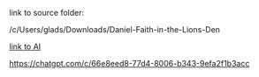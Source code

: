 link to source folder:

/c/Users/glads/Downloads/Daniel-Faith-in-the-Lions-Den


[link to AI](https://chatgpt.com/c/66e8eed8-77d4-8006-b343-9efa2f1b3acc)


<https://chatgpt.com/c/66e8eed8-77d4-8006-b343-9efa2f1b3acc>


